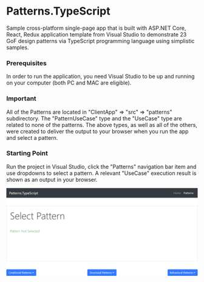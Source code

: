# Patterns.TypeScript
Sample cross-platform single-page app that is built with ASP.NET Core, React, Redux application template from Visual Studio 
to demonstrate 23 GoF design patterns via TypeScript programming language using simplistic samples.

### Prerequisites 
In order to run the application, you need Visual Studio to be up and running on your computer (both PC and MAC are eligible).

### Important
All of the Patterns are located in "ClientApp" => "src" => "patterns" subdirectory. 
The "PatternUseCase" type and the "UseCase" type are related to none of the patterns. 
The above types, as well as all of the others, were created to deliver the output to your 
browser when you run the app and select a pattern.

### Starting Point
Run the project in Visual Studio, click the "Patterns" navigation bar item and use dropdowns to select a pattern.
A relevant "UseCase" execution result is shown as an output in your browser.

![Web application screenshot](screenshot.PNG)
